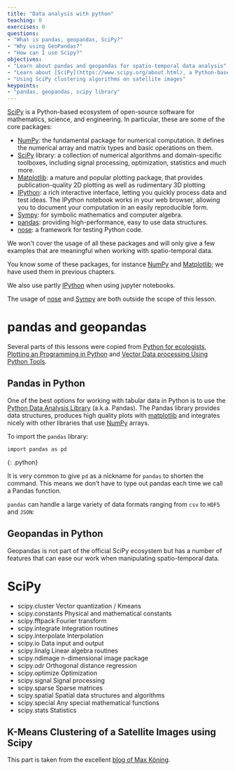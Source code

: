 ```yaml
---
title: "Data analysis with python"
teaching: 0
exercises: 0
questions:
- "What is pandas, geopandas, SciPy?"
- "Why using GeoPandas?"
- "How can I use Scipy?"
objectives:
- "Learn about pandas and geopandas for spatio-temporal data analysis"
- "Learn about [SciPy](https://www.scipy.org/about.html), a Python-based ecosystem of open-source software for mathematics, science, and engineering."
- "Using SciPy clustering algorithms on satellite images"
keypoints:
- "pandas, geopandas, scipy library"
---
```


[SciPy](https://www.scipy.org/about.html) is a Python-based ecosystem of open-source software for mathematics, science, and engineering. 
In particular, these are some of the core packages:

- [NumPy](http://www.numpy.org/): the fundamental package for numerical computation. It defines the numerical array and matrix types and basic operations on them.
- [SciPy](https://www.scipy.org/scipylib/index.html) library:  a collection of numerical algorithms and domain-specific toolboxes, including signal processing, optimization, statistics and much more.
- [Matplotlib](http://matplotlib.org/): a mature and popular plotting package, that provides publication-quality 2D plotting as well as rudimentary 3D plotting
- [IPython](http://ipython.org/): a rich interactive interface, letting you quickly process data and test ideas. The IPython notebook works in your web browser, allowing you to document your computation in an easily reproducible form.
- [Sympy](http://www.sympy.org/): for symbolic mathematics and computer algebra.
- [pandas](http://pandas.pydata.org/): providing high-performance, easy to use data structures.
- [nose](https://nose.readthedocs.org/en/latest/): a framework for testing Python code.

We won't cover the usage of all these packages and will only give a few examples that are meaningful when working with spatio-temporal data.


You know some of these packages, for instance [NumPy](http://www.numpy.org/) and [Matplotlib](http://matplotlib.org/); we have used them in previous chapters.

We also use partly [IPython](http://ipython.org/) when using jupyter notebooks.

The usage of [nose](https://nose.readthedocs.org/en/latest/) and [Sympy](http://www.sympy.org/) are both outside the scope of this lesson.



# pandas and geopandas

Several parts of this lessons were copied from [Python for ecologists](http://www.datacarpentry.org/python-ecology-lesson/), [Plotting an Programming in Python](https://swcarpentry.github.io/python-novice-gapminder) and
[Vector Data processing Using Python Tools](https://geohackweek.github.io/vector/).

## Pandas in Python

One of the best options for working with tabular data in Python is to use the [Python Data Analysis Library](http://pandas.pydata.org/) (a.k.a. Pandas). 
The Pandas library provides data structures, produces high quality plots with [matplotlib](http://matplotlib.org/) and integrates nicely with other 
libraries that use [NumPy](http://www.numpy.org/) arrays.

To import the `pandas` library:

~~~
import pandas as pd
~~~
{: .python}

It is very common to give `pd` as a nickname for `pandas` to shorten the command. This means we don’t have to type out pandas each time we call a Pandas function.

`pandas` can handle a large variety of data formats ranging from `csv` to `HDF5` and `JSON`:


## Geopandas in Python

Geopandas is not part of the official SciPy ecosystem but has a number of features that can ease our work when manipulating spatio-temporal data.

# SciPy

- scipy.cluster Vector quantization / Kmeans
- scipy.constants Physical and mathematical constants
- scipy.fftpack Fourier transform
- scipy.integrate Integration routines
- scipy.interpolate Interpolation
- scipy.io Data input and output
- scipy.linalg Linear algebra routines
- scipy.ndimage n-dimensional image package
- scipy.odr Orthogonal distance regression
- scipy.optimize Optimization
- scipy.signal Signal processing
- scipy.sparse Sparse matrices
- scipy.spatial Spatial data structures and algorithms
- scipy.special Any special mathematical functions
- scipy.stats Statistics

## K-Means Clustering of a Satellite Images using Scipy

This part is taken from the excellent [blog of Max Köning](http://geoinformaticstutorial.blogspot.no/2016/02/k-means-clustering-of-satellite-images.html).

